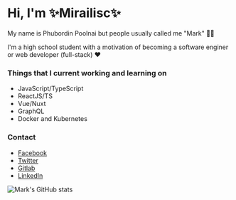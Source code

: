 # Hi, I'm ✨Mirailisc✨

My name is Phubordin Poolnai but people usually called me "Mark" 🧒🏽

I'm a high school student with a motivation of becoming a software enginer or web developer (full-stack) ❤️

### Things that I current working and learning on
- JavaScript/TypeScript
- ReactJS/TS
- Vue/Nuxt
- GraphQL
- Docker and Kubernetes

### Contact
- [Facebook](https://facebook.com/MirailiscLm)
- [Twitter](https://twitter.com/Mirailisc)
- [Gitlab](https://gitlab.com/Mirailisc)
- [LinkedIn](https://linkedin.com/in/phubordin-poolnai-31480a214/)

![Mark's GitHub stats](https://github-readme-stats.vercel.app/api?username=mirailisc&show_icons=true&theme=tokyonight)
